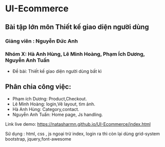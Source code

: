 # UI-Ecommerce
## Bài tập lớn môn Thiết kế giao diện người dùng
### Giảng viên : Nguyễn Đức Anh
### Nhóm X: Hà Anh Hùng, Lê Minh Hoàng, Phạm Ích Dương, Nguyễn Anh Tuấn

- Đề bài: Thiết kế giao diện người dùng bất kì 
## Phân chia công việc: 
- Phạm ích Dương: Product,Checkout.
- Lê Minh Hoàng:  login,Vẽ layout, tìm ảnh.
- Hà Anh Hùng: Category,contact.
- Nguyễn Anh Tuấn: Home page, Js handling.

Link live demo: https://natasharmn.github.io/UI-Ecommerce/index.html

Sử dụng : html, css , js ngoại trừ index, login ra thì còn lại dùng grid-system bootstrap, jquery,font-awesome
